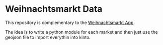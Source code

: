 # Weihnachtsmarkt Data

This repository is complementary to the [Weihnachtsmarkt App](https://github.com/codeformuenster/weihnachtsmarkt).

The idea is to write a python module for each market and then just use the geojson file to import everythin into kinto.
